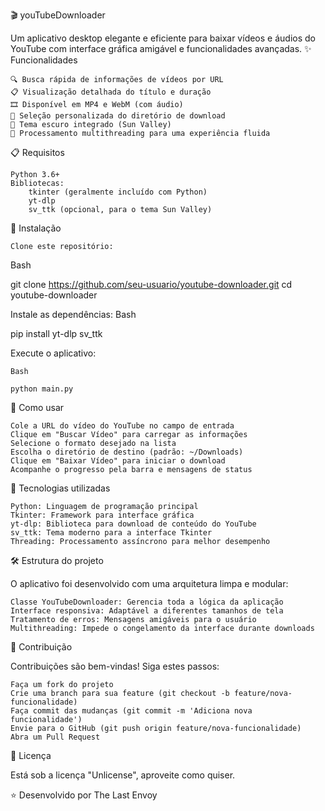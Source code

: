 🎬 youTubeDownloader

Um aplicativo desktop elegante e eficiente para baixar vídeos e áudios do YouTube com interface gráfica amigável e funcionalidades avançadas.
✨ Funcionalidades

    🔍 Busca rápida de informações de vídeos por URL
    📋 Visualização detalhada do título e duração
    🎞️ Disponível em MP4 e WebM (com áudio)
    📂 Seleção personalizada do diretório de download
    🌙 Tema escuro integrado (Sun Valley)
    🧵 Processamento multithreading para uma experiência fluida

📋 Requisitos

    Python 3.6+
    Bibliotecas:
        tkinter (geralmente incluído com Python)
        yt-dlp
        sv_ttk (opcional, para o tema Sun Valley)

🚀 Instalação

    Clone este repositório:

Bash

git clone https://github.com/seu-usuario/youtube-downloader.git
cd youtube-downloader

Instale as dependências:
Bash

pip install yt-dlp sv_ttk

Execute o aplicativo:

    Bash

    python main.py

📖 Como usar

    Cole a URL do vídeo do YouTube no campo de entrada
    Clique em "Buscar Vídeo" para carregar as informações
    Selecione o formato desejado na lista
    Escolha o diretório de destino (padrão: ~/Downloads)
    Clique em "Baixar Vídeo" para iniciar o download
    Acompanhe o progresso pela barra e mensagens de status

🔧 Tecnologias utilizadas

    Python: Linguagem de programação principal
    Tkinter: Framework para interface gráfica
    yt-dlp: Biblioteca para download de conteúdo do YouTube
    sv_ttk: Tema moderno para a interface Tkinter
    Threading: Processamento assíncrono para melhor desempenho

🛠️ Estrutura do projeto

O aplicativo foi desenvolvido com uma arquitetura limpa e modular:

    Classe YouTubeDownloader: Gerencia toda a lógica da aplicação
    Interface responsiva: Adaptável a diferentes tamanhos de tela
    Tratamento de erros: Mensagens amigáveis para o usuário
    Multithreading: Impede o congelamento da interface durante downloads

🤝 Contribuição

Contribuições são bem-vindas! Siga estes passos:

    Faça um fork do projeto
    Crie uma branch para sua feature (git checkout -b feature/nova-funcionalidade)
    Faça commit das mudanças (git commit -m 'Adiciona nova funcionalidade')
    Envie para o GitHub (git push origin feature/nova-funcionalidade)
    Abra um Pull Request

📜 Licença

Está sob a licença "Unlicense", aproveite como quiser.

⭐ Desenvolvido por The Last Envoy
